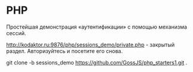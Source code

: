 # PHP

Простейшая демонстрация «аутентификации» с помощью механизма сессий.

http://kodaktor.ru:9876/php/sessions_demo/private.php - закрытый раздел. Авторизуйтесь и посетите его снова.


git clone -b sessions_demo https://github.com/GossJS/php_starters1.git .
